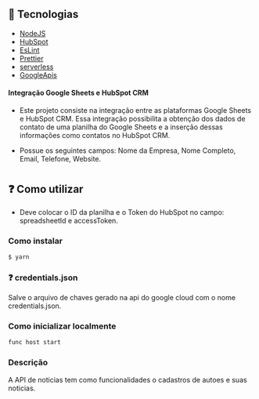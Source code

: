 ## 🚀 Tecnologias

- [NodeJS](https://nodejs.org/)
- [HubSpot](https://br.hubspot.com/)
- [EsLint](https://eslint.org/)
- [Prettier](https://prettier.io/)
- [serverless](https://www.serverless.com/)
- [GoogleApis](https://googleapis.com)

#### Integração Google Sheets e HubSpot CRM

- Este projeto consiste na integração entre as plataformas Google Sheets e HubSpot CRM. Essa
  integração possibilita a obtenção dos dados de contato de uma planilha do Google Sheets e a
  inserção dessas informações como contatos no HubSpot CRM.

- Possue os seguintes campos: Nome da Empresa, Nome Completo, Email, Telefone, Website.

#

## ❓ Como utilizar

- Deve colocar o ID da planilha e o Token do HubSpot no campo: spreadsheetId e accessToken.

### Como instalar

```bash
$ yarn
```

### ❓ credentials.json

Salve o arquivo de chaves gerado na api do google cloud com o nome credentials.json.

### Como inicializar localmente

```bash
func host start
```

### Descrição

A API de noticias tem como funcionalidades o cadastros de autoes e suas noticias.
